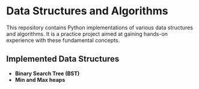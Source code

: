 # Data Structures and Algorithms

This repository contains Python implementations of various data structures and algorithms. It is a practice project aimed at gaining hands-on experience with these fundamental concepts.

## Implemented Data Structures

- **Binary Search Tree (BST)**
- **Min and Max heaps**
